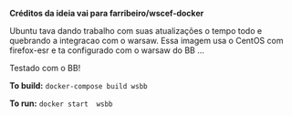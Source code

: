 **Créditos da ideia vai para farribeiro/wscef-docker**


Ubuntu tava dando trabalho com suas atualizações o tempo todo e quebrando a integracao com o warsaw.
Essa imagem usa  o CentOS com firefox-esr e ta configurado com o warsaw do BB ...

Testado com o BB!

**To build:** `docker-compose build wsbb`

**To run:** `docker start  wsbb`

